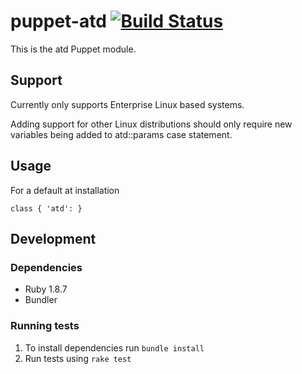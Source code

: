 # puppet-atd [![Build Status](https://travis-ci.org/treydock/puppet-atd.png)](https://travis-ci.org/treydock/puppet-atd)

This is the atd Puppet module.

## Support

Currently only supports Enterprise Linux based systems.

Adding support for other Linux distributions should only require
new variables being added to atd::params case statement.

## Usage

For a default at installation

    class { 'atd': }

## Development

### Dependencies

* Ruby 1.8.7
* Bundler

### Running tests

1. To install dependencies run `bundle install`
2. Run tests using `rake test`
